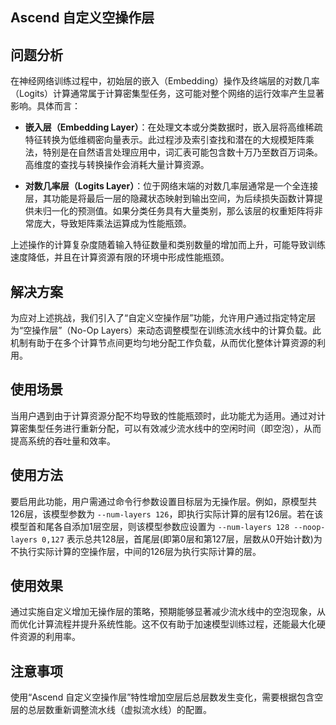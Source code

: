 ## Ascend 自定义空操作层
## 问题分析

在神经网络训练过程中，初始层的嵌入（Embedding）操作及终端层的对数几率（Logits）计算通常属于计算密集型任务，这可能对整个网络的运行效率产生显著影响。具体而言：

- **嵌入层（Embedding Layer）**：在处理文本或分类数据时，嵌入层将高维稀疏特征转换为低维稠密向量表示。此过程涉及索引查找和潜在的大规模矩阵乘法，特别是在自然语言处理应用中，词汇表可能包含数十万乃至数百万词条。高维度的查找与转换操作会消耗大量计算资源。

- **对数几率层（Logits Layer）**：位于网络末端的对数几率层通常是一个全连接层，其功能是将最后一层的隐藏状态映射到输出空间，为后续损失函数计算提供未归一化的预测值。如果分类任务具有大量类别，那么该层的权重矩阵将非常庞大，导致矩阵乘法运算成为性能瓶颈。

上述操作的计算复杂度随着输入特征数量和类别数量的增加而上升，可能导致训练速度降低，并且在计算资源有限的环境中形成性能瓶颈。

## 解决方案

为应对上述挑战，我们引入了“自定义空操作层”功能，允许用户通过指定特定层为“空操作层”（No-Op Layers）来动态调整模型在训练流水线中的计算负载。此机制有助于在多个计算节点间更均匀地分配工作负载，从而优化整体计算资源的利用。

## 使用场景

当用户遇到由于计算资源分配不均导致的性能瓶颈时，此功能尤为适用。通过对计算密集型任务进行重新分配，可以有效减少流水线中的空闲时间（即空泡），从而提高系统的吞吐量和效率。

## 使用方法

要启用此功能，用户需通过命令行参数设置目标层为无操作层。例如，原模型共126层，该模型参数为 `--num-layers 126`，即执行实际计算的层有126层。若在该模型首和尾各自添加1层空层，则该模型参数应设置为 `--num-layers 128 --noop-layers 0,127` 表示总共128层，首尾层(即第0层和第127层，层数从0开始计数)为不执行实际计算的空操作层，中间的126层为执行实际计算的层。

## 使用效果

通过实施自定义增加无操作层的策略，预期能够显著减少流水线中的空泡现象，从而优化计算流程并提升系统性能。这不仅有助于加速模型训练过程，还能最大化硬件资源的利用率。

## 注意事项

使用“Ascend 自定义空操作层”特性增加空层后总层数发生变化，需要根据包含空层的总层数重新调整流水线（虚拟流水线）的配置。